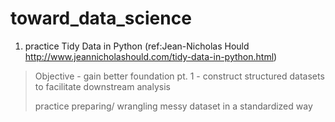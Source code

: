# toward_data_science

1. practice Tidy Data in Python (ref:Jean-Nicholas Hould http://www.jeannicholashould.com/tidy-data-in-python.html)

> Objective - gain better foundation pt. 1 - construct structured datasets to facilitate downstream analysis
>
> practice preparing/ wrangling messy dataset in a standardized way
>
